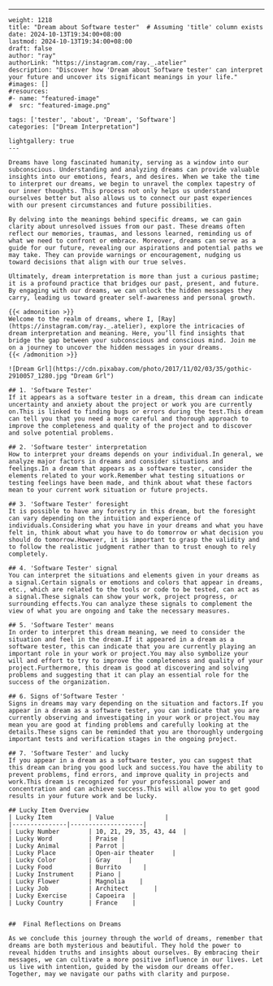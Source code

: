 ---
    weight: 1218
    title: "Dream about Software tester"  # Assuming 'title' column exists
    date: 2024-10-13T19:34:00+08:00
    lastmod: 2024-10-13T19:34:00+08:00
    draft: false
    author: "ray"
    authorLink: "https://instagram.com/ray._.atelier"
    description: "Discover how 'Dream about Software tester' can interpret your future and uncover its significant meanings in your life."
    #images: []
    #resources:
    #- name: "featured-image"
    #  src: "featured-image.png"
    
    tags: ['tester', 'about', 'Dream', 'Software']
    categories: ["Dream Interpretation"]
    
    lightgallery: true
    ---
    
    Dreams have long fascinated humanity, serving as a window into our subconscious. Understanding and analyzing dreams can provide valuable insights into our emotions, fears, and desires. When we take the time to interpret our dreams, we begin to unravel the complex tapestry of our inner thoughts. This process not only helps us understand ourselves better but also allows us to connect our past experiences with our present circumstances and future possibilities.
    
    By delving into the meanings behind specific dreams, we can gain clarity about unresolved issues from our past. These dreams often reflect our memories, traumas, and lessons learned, reminding us of what we need to confront or embrace. Moreover, dreams can serve as a guide for our future, revealing our aspirations and potential paths we may take. They can provide warnings or encouragement, nudging us toward decisions that align with our true selves.
    
    Ultimately, dream interpretation is more than just a curious pastime; it is a profound practice that bridges our past, present, and future. By engaging with our dreams, we can unlock the hidden messages they carry, leading us toward greater self-awareness and personal growth.
    
    {{< admonition >}}
    Welcome to the realm of dreams, where I, [Ray](https://instagram.com/ray._.atelier), explore the intricacies of dream interpretation and meaning. Here, you’ll find insights that bridge the gap between your subconscious and conscious mind. Join me on a journey to uncover the hidden messages in your dreams.
    {{< /admonition >}}
    
    ![Dream Grl](https://cdn.pixabay.com/photo/2017/11/02/03/35/gothic-2910057_1280.jpg "Dream Grl")
    
    ## 1. 'Software Tester'
    If it appears as a software tester in a dream, this dream can indicate uncertainty and anxiety about the project or work you are currently on.This is linked to finding bugs or errors during the test.This dream can tell you that you need a more careful and thorough approach to improve the completeness and quality of the project and to discover and solve potential problems.
    
    ## 2. 'Software tester' interpretation
    How to interpret your dreams depends on your individual.In general, we analyze major factors in dreams and consider situations and feelings.In a dream that appears as a software tester, consider the elements related to your work.Remember what testing situations or testing feelings have been made, and think about what these factors mean to your current work situation or future projects.
    
    ## 3. 'Software Tester' foresight
    It is possible to have any forestry in this dream, but the foresight can vary depending on the intuition and experience of individuals.Considering what you have in your dreams and what you have felt in, think about what you have to do tomorrow or what decision you should do tomorrow.However, it is important to grasp the validity and to follow the realistic judgment rather than to trust enough to rely completely.
    
    ## 4. 'Software Tester' signal
    You can interpret the situations and elements given in your dreams as a signal.Certain signals or emotions and colors that appear in dreams, etc., which are related to the tools or code to be tested, can act as a signal.These signals can show your work, project progress, or surrounding effects.You can analyze these signals to complement the view of what you are ongoing and take the necessary measures.
    
    ## 5. 'Software Tester' means
    In order to interpret this dream meaning, we need to consider the situation and feel in the dream.If it appeared in a dream as a software tester, this can indicate that you are currently playing an important role in your work or project.You may also symbolize your will and effort to try to improve the completeness and quality of your project.Furthermore, this dream is good at discovering and solving problems and suggesting that it can play an essential role for the success of the organization.
    
    ## 6. Signs of'Software Tester '
    Signs in dreams may vary depending on the situation and factors.If you appear in a dream as a software tester, you can indicate that you are currently observing and investigating in your work or project.You may mean you are good at finding problems and carefully looking at the details.These signs can be reminded that you are thoroughly undergoing important tests and verification stages in the ongoing project.
    
    ## 7. 'Software Tester' and lucky
    If you appear in a dream as a software tester, you can suggest that this dream can bring you good luck and success.You have the ability to prevent problems, find errors, and improve quality in projects and work.This dream is recognized for your professional power and concentration and can achieve success.This will allow you to get good results in your future work and be lucky.
    
    ## Lucky Item Overview
    | Lucky Item          | Value              |
    |---------------|--------------------|
    | Lucky Number        | 10, 21, 29, 35, 43, 44  |
    | Lucky Word          | Praise |
    | Lucky Animal        | Parrot |
    | Lucky Place         | Open-air theater     |
    | Lucky Color         | Gray     |
    | Lucky Food          | Burrito      |
    | Lucky Instrument    | Piano |
    | Lucky Flower        | Magnolia    |
    | Lucky Job           | Architect       |
    | Lucky Exercise      | Capoeira  |
    | Lucky Country       | France    |
    
    
    ##  Final Reflections on Dreams
    
    As we conclude this journey through the world of dreams, remember that dreams are both mysterious and beautiful. They hold the power to reveal hidden truths and insights about ourselves. By embracing their messages, we can cultivate a more positive influence in our lives. Let us live with intention, guided by the wisdom our dreams offer. Together, may we navigate our paths with clarity and purpose.
    